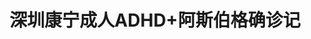 ---
title: 深圳康宁成人ADHD+阿斯伯格确诊记
tags: [孤独, AS, Austim, 孤独症, 孤独症谱系, Aspie]
color: success
description: 又一位！
external_url: http://mp.weixin.qq.com/s?__biz=MzIyMzgyMjY5NQ==&amp;mid=2247484084&amp;idx=1&amp;sn=3c40520f525486252d1384c1bb942c01&amp;chksm=e81914bcdf6e9daaaebcea46f3909d2f891da3ecf4db9ecb71bb7b549335e61058e2d036faf4&amp;scene=27#wechat_redirect
---